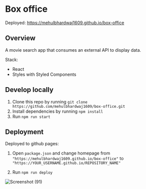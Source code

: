 # Box office

Deployed: https://mehulbhardwaj1609.github.io/box-office
## Overview

A movie search app that consumes an external API to display data.

Stack:

- React
- Styles with Styled Components

## Develop locally

1. Clone this repo by running `git clone https://github.com/mehulbhardwaj1609/box-office.git`
2. Install dependencies by running `npm install`
3. Run `npm run start`

## Deployment

Deployed to github pages:

1. Open `package.json` and change homepage from `"https://mehulbhardwaj1609.github.io/box-office"` to
   `"https://YOUR_USERNAME.github.io/REPOSITORY_NAME"`

2. Run `npm run deploy`








![Screenshot (91)](https://user-images.githubusercontent.com/66671284/173756058-0660662d-00b4-49c7-994c-cbfeb1295c30.png)
